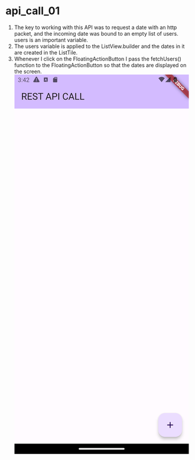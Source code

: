 # api_call_01

1) The key to working with this API was to request a date with an http packet, and the incoming date was bound to an empty list of users. users is an important variable.
2) The users variable is applied to the ListView.builder and the dates in it are created in the ListTile.
3) Whenever I click on the FloatingActionButton I pass the fetchUsers() function to the FloatingActionButton so that the dates are displayed on the screen.
![Alt text](image.png)